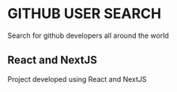 # GITHUB USER SEARCH

Search for github developers all around the world 

## React and NextJS
Project developed using React and NextJS